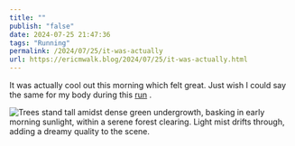 ```yaml
---
title: ""
publish: "false"
date: 2024-07-25 21:47:36
tags: "Running"
permalink: /2024/07/25/it-was-actually
url: https://ericmwalk.blog/2024/07/25/it-was-actually.html
---
```


It was actually cool out this morning which felt great. Just wish I could say the same for my body during this [run](https://www.strava.com/activities/11977140729) .

![Trees stand tall amidst dense green undergrowth, basking in early morning sunlight, within a serene forest clearing. Light mist drifts through, adding a dreamy quality to the scene.](https://ericmwalk.blog/uploads/2024/img-0988.jpeg)